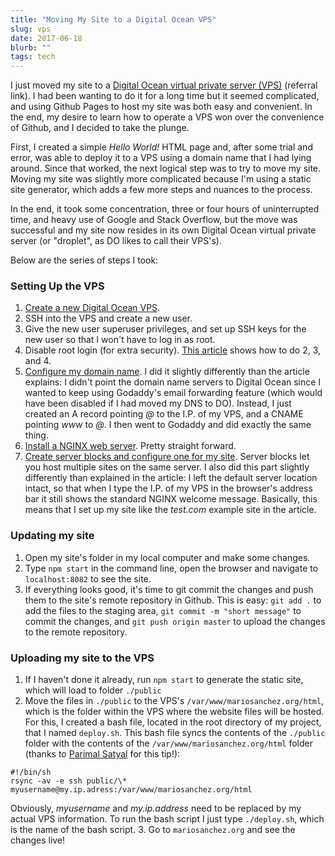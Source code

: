 ```yaml
---
title: "Moving My Site to a Digital Ocean VPS"
slug: vps
date: 2017-06-18
blurb: ""
tags: tech
---
```


I just moved my site to a [Digital Ocean virtual private server (VPS)](https://m.do.co/c/b96aa4f9fdfd) (referral link). I had been wanting to do it for a long time but it seemed complicated, and using Github Pages to host my site was both easy and convenient. In the end, my desire to learn how to operate a VPS won over the convenience of Github, and I decided to take the plunge.

First, I created a simple *Hello World!* HTML page and, after some trial and error, was able to deploy it to a VPS using a domain name that I had lying around. Since that worked, the next logical step was to try to move my site. Moving my site was slightly more complicated because I'm using a static site generator, which adds a few more steps and nuances to the process. 

In the end, it took some concentration, three or four hours of uninterrupted time, and heavy use of Google and Stack Overflow, but the move was successful and my site now resides in its own Digital Ocean virtual private server (or "droplet", as DO likes to call their VPS's).

Below are the series of steps I took:

### Setting Up the VPS

1. [Create a new Digital Ocean VPS](https://www.digitalocean.com/community/tutorials/how-to-create-your-first-digitalocean-droplet-virtual-server).
2. SSH into the VPS and create a new user. 
3. Give the new user superuser privileges, and set up SSH keys for the new user so that I won't have to log in as root. 
4. Disable root login (for extra security). [This article](https://www.digitalocean.com/community/tutorials/initial-server-setup-with-ubuntu-14-04) shows how to do 2, 3, and 4.
5. [Configure my domain name](https://www.digitalocean.com/community/tutorials/how-to-set-up-a-host-name-with-digitalocean). I did it slightly differently than the article explains: I didn't point the domain name servers to Digital Ocean since I wanted to keep using Godaddy's email forwarding feature (which would have been disabled if I had moved my DNS to DO). Instead, I just created an A record pointing *@* to the I.P. of my VPS, and a CNAME pointing *www* to *@*. I then went to Godaddy and did exactly the same thing.
6. [Install a NGINX web server](https://www.digitalocean.com/community/tutorials/how-to-install-nginx-on-ubuntu-14-04-lts). Pretty straight forward.
7. [Create server blocks and configure one for my site](https://www.digitalocean.com/community/tutorials/how-to-set-up-nginx-server-blocks-virtual-hosts-on-ubuntu-14-04-lts). Server blocks let you host multiple sites on the same server. I also did this part slightly differently than explained in the article: I left the default server location intact, so that when I type the I.P. of my VPS in the browser's address bar it still shows the standard NGINX welcome message. Basically, this means that I set up my site like the *test.com* example site in the article. 

### Updating my site

1. Open my site's folder in my local computer and make some changes.
2. Type `npm start` in the command line, open the browser and navigate to `localhost:8082` to see the site.
3. If everything looks good, it's time to git commit the changes and push them to the site's remote repository in Github. This is easy: `git add .` to add the files to the staging area, `git commit -m "short message"` to commit the changes, and `git push origin master` to upload the changes to the remote repository.

### Uploading my site to the VPS

1. If I haven't done it already, run `npm start` to generate the static site, which will load to folder `./public`
2. Move the files in `./public` to the VPS's `/var/www/mariosanchez.org/html`, which is the folder within the VPS where the website files will be hosted. 
For this, I created a bash file, located in the root directory of my project, that I named `deploy.sh`. This bash file syncs the contents of the `./public` folder with the contents of the `/var/www/mariosanchez.org/html` folder (thanks to [Parimal Satyal](https://www.neustadt.fr/parimal-satyal) for this tip!):
<pre><code>#!/bin/sh
rsync -av -e ssh public/\* myusername@my.ip.adress:/var/www/mariosanchez.org/html</code></pre>
Obviously, *myusername* and *my.ip.address* need to be replaced by my actual VPS information. 
To run the bash script I just type `./deploy.sh`, which is the name of the bash script.
3. Go to `mariosanchez.org` and see the changes live!




